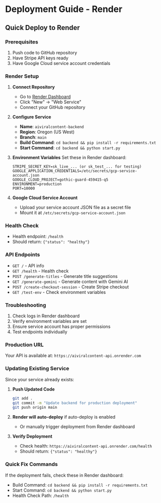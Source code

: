 # Deployment Guide - Render

## Quick Deploy to Render

### Prerequisites
1. Push code to GitHub repository
2. Have Stripe API keys ready
3. Have Google Cloud service account credentials

### Render Setup

1. **Connect Repository**
   - Go to [Render Dashboard](https://render.com)
   - Click "New" → "Web Service"
   - Connect your GitHub repository

2. **Configure Service**
   - **Name**: `aiviralcontent-backend`
   - **Region**: Oregon (US West)
   - **Branch**: `main`
   - **Build Command**: `cd backend && pip install -r requirements.txt`
   - **Start Command**: `cd backend && python start.py`

3. **Environment Variables**
   Set these in Render dashboard:
   ```
   STRIPE_SECRET_KEY=sk_live_... (or sk_test_... for testing)
   GOOGLE_APPLICATION_CREDENTIALS=/etc/secrets/gcp-service-account.json
   GOOGLE_CLOUD_PROJECT=gothic-guard-459415-q5
   ENVIRONMENT=production
   PORT=10000
   ```

4. **Google Cloud Service Account**
   - Upload your service account JSON file as a secret file
   - Mount it at `/etc/secrets/gcp-service-account.json`

### Health Check
- Health endpoint: `/health`
- Should return: `{"status": "healthy"}`

### API Endpoints
- `GET /` - API info
- `GET /health` - Health check
- `POST /generate-titles` - Generate title suggestions
- `GET /generate-gemini` - Generate content with Gemini AI
- `POST /create-checkout-session` - Create Stripe checkout
- `GET /test-env` - Check environment variables

### Troubleshooting
1. Check logs in Render dashboard
2. Verify environment variables are set
3. Ensure service account has proper permissions
4. Test endpoints individually

### Production URL
Your API is available at: `https://aiviralcontent-api.onrender.com`

### Updating Existing Service
Since your service already exists:

1. **Push Updated Code**
   ```bash
   git add .
   git commit -m "Update backend for production deployment"
   git push origin main
   ```

2. **Render will auto-deploy** if auto-deploy is enabled
   - Or manually trigger deployment from Render dashboard

3. **Verify Deployment**
   - Check health: `https://aiviralcontent-api.onrender.com/health`
   - Should return: `{"status": "healthy"}`

### Quick Fix Commands
If the deployment fails, check these in Render dashboard:
- Build Command: `cd backend && pip install -r requirements.txt`  
- Start Command: `cd backend && python start.py`
- Health Check Path: `/health`